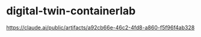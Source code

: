 # digital-twin-containerlab

https://claude.ai/public/artifacts/a92cb66e-46c2-4fd8-a860-f5f96f4ab328 
